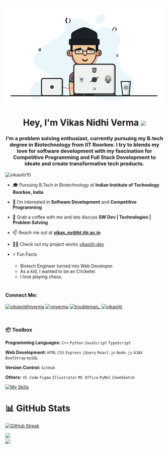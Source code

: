 ![Banner](https://raw.githubusercontent.com/imakshath/imakshath/master/1%20IRGHmiGsa16stedQvIaZfw.gif)
<h1 align="center">Hey, I'm Vikas Nidhi Verma <img src="https://raw.githubusercontent.com/MartinHeinz/MartinHeinz/master/wave.gif" width="30px"></h1>
<h3 align="center">  I'm a problem solving enthusiast, currently pursuing my B.tech degree in Biotechnology from IIT Roorkee. I try to blends my love for software development with my fascination for Competitive Programming and Full Stack Development to ideate and create transformative tech products.  </h3>

<!-- <img align="right" alt="Coding" width="350" src="https://i.pinimg.com/originals/81/17/8b/81178b47a8598f0c81c4799f2cdd4057.gif"> -->

<p align="left"> <img src="https://komarev.com/ghpvc/?username=vikasiitr10&label=Profile%20views&color=0e75b6&style=flat" alt="vikasiitr10" /> </p>

- 🎓 Pursuing B.Tech in Biotechnology at **Indian Institute of Technology Roorkee, India**

- 🔭 I’m interested in **Software Development** and **Competitive Programming**

- 💬 Grab a coffee with me and lets discuss **SW Dev | Technologies | Problem Solving**

- 📫 Reach me out at **vikas_nv@bt.iitr.ac.in**

- 👨‍💻 Check out my project works [vikasiitr.dev](https://vikasiitr10.github.io/Portfolio/)

- ⚡ Fun Facts
  - Biotech Engineer turned into Web Developer.
  - As a kid, I wanted to be an Cricketer.
  - I love playing chess.
<br><br>
<h3 align="left">Connect Me:</h3>
<p align="left">
<a href="https://www.instagram.com/vikasnidhiverma/" target="_blank"><img align="center" src="https://raw.githubusercontent.com/rahuldkjain/github-profile-readme-generator/master/src/images/icons/Social/instagram.svg" alt="vikasnidhiverma" height="30" width="40" /></a>
<a href="https://www.linkedin.com/in/vnverma/" target="_blank"><img align="center" src="https://cdn.jsdelivr.net/npm/simple-icons@3.0.1/icons/linkedin.svg" alt="vnverma" height="30" width="40" style="background-color:white;" /></a>
<a href="https://codeforces.com/profile/troubleman_" target="_blank"><img align="center" src="https://raw.githubusercontent.com/rahuldkjain/github-profile-readme-generator/master/src/images/icons/Social/hackerrank.svg" alt="troubleman_" height="30" width="40" /></a>
<a href="https://leetcode.com/Vikas_n_verma/" target="_blank"><img align="center" src="https://raw.githubusercontent.com/rahuldkjain/github-profile-readme-generator/master/src/images/icons/Social/leet-code.svg" alt="vikasiitr" height="30" width="40" /></a>

</p>
<be>

<br>
<h3 align="left">📦 Toolbox</h3>

**Programming Languages:** `C++` `Python` `JavaScript` `TypeScript`

**Web Development:** `HTML` `CSS` `Express` `jQuery` `React.js` `Node.js` `AJAX` `BootStrap`  `mySQL`
 
**Version Control:** `GitHub`

**Others:** `VS Code` `Figma` `Illustrator` `MS Office` `PyMol` `ChemSketch` 

<!-- <p align="left"> <a href="https://getbootstrap.com" target="_blank" rel="noreferrer"> <img src="https://raw.githubusercontent.com/devicons/devicon/master/icons/bootstrap/bootstrap-plain-wordmark.svg" alt="bootstrap" width="40" height="40"/> </a> <a href="https://www.cprogramming.com/" target="_blank" rel="noreferrer"> <img src="https://raw.githubusercontent.com/devicons/devicon/master/icons/c/c-original.svg" alt="c" width="40" height="40"/> </a> <a href="https://www.w3schools.com/cpp/" target="_blank" rel="noreferrer"> <img src="https://raw.githubusercontent.com/devicons/devicon/master/icons/cplusplus/cplusplus-original.svg" alt="cplusplus" width="40" height="40"/> </a> <a href="https://www.w3schools.com/css/" target="_blank" rel="noreferrer"> <img src="https://raw.githubusercontent.com/devicons/devicon/master/icons/css3/css3-original-wordmark.svg" alt="css3" width="40" height="40"/> </a> <a href="https://git-scm.com/" target="_blank" rel="noreferrer"> <img src="https://www.vectorlogo.zone/logos/git-scm/git-scm-icon.svg" alt="git" width="40" height="40"/> </a> <a href="https://www.w3.org/html/" target="_blank" rel="noreferrer"> <img src="https://raw.githubusercontent.com/devicons/devicon/master/icons/html5/html5-original-wordmark.svg" alt="html5" width="40" height="40"/> </a>  <a href="https://developer.mozilla.org/en-US/docs/Web/JavaScript" target="_blank" rel="noreferrer"> <img src="https://raw.githubusercontent.com/devicons/devicon/master/icons/javascript/javascript-original.svg" alt="javascript" width="40" height="40"/> </a>  <a href="https://aws.amazon.com/" target="_blank" rel="noreferrer"> <img src="https://www.vectorlogo.zone/logos/amazon_aws/amazon_aws-icon.svg" alt="amazon_aws" width="40" height="40"/> </a> <br> <br><a href="https://www.mongodb.com/" target="_blank" rel="noreferrer"> <img src="https://raw.githubusercontent.com/devicons/devicon/master/icons/mongodb/mongodb-original-wordmark.svg" alt="mongodb" width="40" height="40"/> </a>  <a href="https://www.oracle.com/" target="_blank" rel="noreferrer"> <img src="https://raw.githubusercontent.com/devicons/devicon/master/icons/oracle/oracle-original.svg" alt="oracle" width="40" height="40"/> </a> <a href="https://www.photoshop.com/en" target="_blank" rel="noreferrer"> <img src="https://raw.githubusercontent.com/devicons/devicon/master/icons/photoshop/photoshop-line.svg" alt="photoshop" width="40" height="40"/> </a> <a href="https://www.python.org" target="_blank" rel="noreferrer"> <img src="https://raw.githubusercontent.com/devicons/devicon/master/icons/python/python-original.svg" alt="python" width="40" height="40"/> </a> <a href="https://reactjs.org/" target="_blank" rel="noreferrer"> <img src="https://raw.githubusercontent.com/devicons/devicon/master/icons/react/react-original-wordmark.svg" alt="react" width="40" height="40"/> </a> <a href="https://tailwindcss.com/" target="_blank" rel="noreferrer"> <img src="https://www.vectorlogo.zone/logos/tailwindcss/tailwindcss-icon.svg" alt="tailwind" width="40" height="40"/> </a>
<a href="https://node.js.org" target="_blank" rel="noreferrer"> <img src="https://www.vectorlogo.zone/logos/nodejs/nodejs-icon.svg" alt="nodejs" width="40" height="40"/> </a> <a href="https://www.typescriptlang.org/" target="_blank" rel="noreferrer"> <img src="https://www.vectorlogo.zone/logos/typescriptlang/typescriptlang-icon.svg" alt="typescript" width="40" height="40"/> </a> </p> -->

[![My Skills](https://skillicons.dev/icons?i=cpp,py,javascript,typescript,react,nodejs,express,mysql,html,css,postman,git,github,vscode,figma,illustrator,pr&perline=10)](https://vikasiitr.dev)

 # 📊 GitHub Stats
<!-- ![](https://github-readme-stats.vercel.app/api?username=vikasiitr10&theme=vision-friendly-dark&hide_border=false&include_all_commits=false&count_private=false)<br/> -->
<!-- ![](https://github-readme-streak-stats.herokuapp.com/?user=vikasiitr10&theme=vision-friendly-dark&hide_border=false)<br/> -->
<!-- ![](https://github-readme-stats.vercel.app/api/top-langs/?username=vikasiitr10&theme=vision-friendly-dark&hide_border=false&include_all_commits=false&count_private=false&layout=compact) -->

[![GitHub Streak](https://streak-stats.demolab.com/?user=vikasiitr10&theme=dracula)](https://git.io/streak-stats)
<!--  ## 🏆 GitHub Trophies
![](https://github-profile-trophy.vercel.app/?username=vikasiitr10&theme=juicyfresh&no-frame=false&no-bg=false&margin-w=4) -->
<!-- <p>&nbsp;<img align="center" src="https://github-readme-stats.vercel.app/api?username=vikasiitr10&show_icons=true&locale=en" alt="vikasiitr10" /></p> -->
<div>
  <a href="https://github.com/vikasiitr10">
    <img height="150em" src="https://github-readme-stats.vercel.app/api?username=vikasiitr10&count_private=true&include_all_commits=true&show_icons=true&theme=dracula&hide_border=false&show_owner=true"/><br>
    <img height="150em" src="https://github-readme-stats.vercel.app/api/top-langs/?username=vikasiitr10&theme=dracula&hide_border=false&&layout=compact"/>
  </a>
</div>